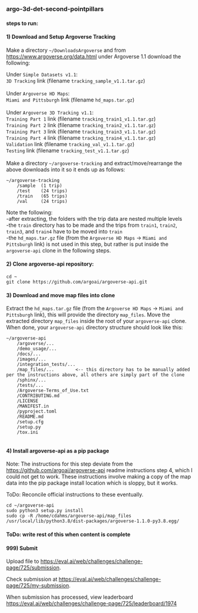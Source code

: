 ### argo-3d-det-second-pointpillars

#### steps to run:

#### 1) Download and Setup Argoverse Tracking

Make a directory `~/DownloadsArgoverse` and from https://www.argoverse.org/data.html under Argoverse 1.1 download the following:<br>

Under `Simple Datasets v1.1`:<br>
`3D Tracking` link (filename `tracking_sample_v1.1.tar.gz`)<br>
<br>
Under `Argoverse HD Maps`:<br>
`Miami and Pittsburgh` link (filename `hd_maps.tar.gz`)<br>
<br>
Under `Argoverse 3D Tracking v1.1`:<br>
`Training Part 1` link (filename `tracking_train1_v1.1.tar.gz`)<br>
`Training Part 2` link (filename `tracking_train2_v1.1.tar.gz`)<br>
`Training Part 3` link (filename `tracking_train3_v1.1.tar.gz`)<br>
`Training Part 4` link (filename `tracking_train4_v1.1.tar.gz`)<br>
`Validation` link (filename `tracking_val_v1.1.tar.gz`)<br>
`Testing` link (filename `tracking_test_v1.1.tar.gz`)<br>
<br>
Make a directory `~/argoverse-tracking` and extract/move/rearrange the above downloads into it so it ends up as follows:

```
~/argoverse-tracking
    /sample  (1 trip)
    /test    (24 trips)
    /train   (65 trips)
    /val     (24 trips)
```

Note the following:<br>
-after extracting, the folders with the trip data are nested multiple levels<br>
-the `train` directory has to be made and the trips from `train1`, `train2`, `train3`, and `train4` have to be moved into `train`<br>
-the `hd_maps.tar.gz` file (from the `Argoverse HD Maps` -> `Miami and Pittsburgh` link) is not used in this step, but rather is put inside the `argoverse-api` clone in the following steps.<br>

#### 2) Clone argoverse-api repository:

```
cd ~
git clone https://github.com/argoai/argoverse-api.git
```

#### 3) Download and move map files into clone

Extract the `hd_maps.tar.gz` file (from the `Argoverse HD Maps` -> `Miami and Pittsburgh` link), this will provide the directory `map_files`.  Move the extracted directory `map_files` inside the root of your `argoverse-api` clone.  When done, your `argoverse-api` directory structure should look like this:

```
~/argoverse-api
    /argoverse/...
    /demo_usage/...
    /docs/...
    /images/...
    /integration_tests/...
    /map_files/...        <-- this directory has to be manually added per the instructions above, all others are simply part of the clone
    /sphinx/...
    /tests/...
    /Argoverse-Terms_of_Use.txt
    /CONTRIBUTING.md
    /LICENSE
    /MANIFEST.in
    /pyproject.toml
    /README.md
    /setup.cfg
    /setup.py
    /tox.ini
    
```

#### 4) Install argoverse-api as a pip package

Note: The instructions for this step deviate from the https://github.com/argoai/argoverse-api readme instructions step 4, which I could not get to work.  These instructions involve making a copy of the map data into the pip package install location which is sloppy, but it works.

ToDo: Reconcile official instructions to these eventually.

```
cd ~/argoverse-api
sudo python3 setup.py install
sudo cp -R /home/cdahms/argoverse-api/map_files /usr/local/lib/python3.8/dist-packages/argoverse-1.1.0-py3.8.egg/
```

#### ToDo: write rest of this when content is complete


#### 999) Submit

Upload file to https://eval.ai/web/challenges/challenge-page/725/submission.

Check submission at https://eval.ai/web/challenges/challenge-page/725/my-submission.

When submission has processed, view leaderboard https://eval.ai/web/challenges/challenge-page/725/leaderboard/1974







